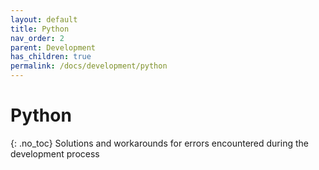 ```yaml
---
layout: default
title: Python
nav_order: 2
parent: Development
has_children: true
permalink: /docs/development/python
---
```


# Python
{: .no_toc}
Solutions and workarounds for errors encountered during the development process
